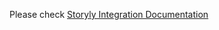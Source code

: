 Please check [Storyly Integration Documentation](https://integration.storyly.io/android/quick-start.html)